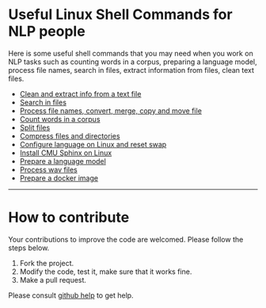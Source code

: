 # Useful Linux Shell Commands for NLP people

Here is some useful shell commands that you may need when you work on NLP tasks such as counting words in a corpus, preparing a language model,  process file names, search in files, extract information from files, clean text files. 

 
* [Clean and extract info from a text file](cleaning_extract.md)          
* [Search in files](search.md)
* [Process file names, convert, merge, copy and move file](files.md)
* [Count words in a corpus](count.md)
* [Split files](split.md)
* [Compress files and directories](compress.md)
* [Configure language on Linux and reset swap](linux.md)
* [Install CMU Sphinx on Linux](install_cmu_sphinx.md)
* [Prepare a language model](language-model.md)  
* [Process wav files](wav.md)
* [Prepare a docker image](docker_steps.md)

---

# How to contribute
Your contributions to improve the code are welcomed. Please follow the steps below.
1. Fork the project.
2. Modify the code, test it, make sure that it works fine. 
3. Make a pull request.

Please consult [github help](https://help.github.com/) to get help.
